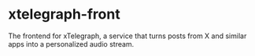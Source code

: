 # xtelegraph-front
The frontend for xTelegraph, a service that turns posts from X and similar apps into a personalized audio stream.

